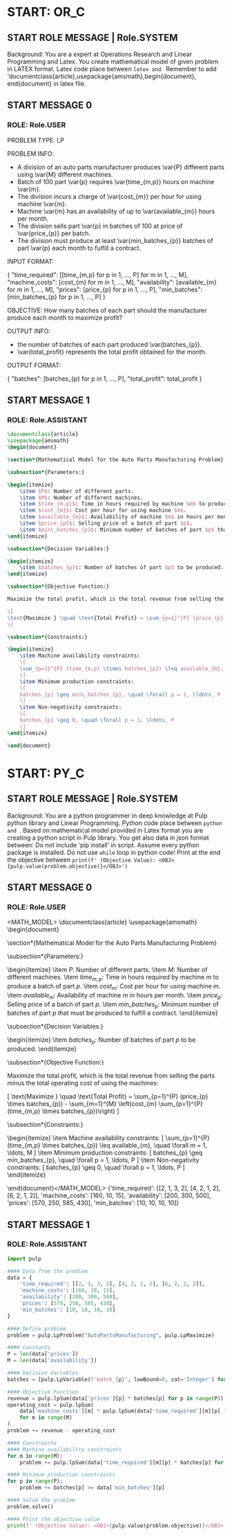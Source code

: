 # START: OR_C 
## START ROLE MESSAGE | Role.SYSTEM 
Background: You are a expert at Operations Research and Linear Programming and Latex. You create mathematical model of given problem in LATEX format. Latex code place between ```latex and ``` Remember to add 'documentclass{article},usepackage{amsmath},begin{document}, end{document} in latex file. 
## START MESSAGE 0 
### ROLE: Role.USER
<DESCRIPTION>
PROBLEM TYPE: LP

PROBLEM INFO:

- A division of an auto parts manufacturer produces \var{P} different parts using \var{M} different machines.
- Batch of 100 part \var{p} requires \var{time_{m,p}} hours on machine \var{m}.
- The division incurs a charge of \var{cost_{m}} per hour for using machine \var{m}.
- Machine \var{m} has an availability of up to \var{available_{m}} hours per month.
- The division sells part \var{p} in batches of 100 at price of \var{price_{p}} per batch.
- The division must produce at least \var{min_batches_{p}} batches of part \var{p} each month to fulfill a contract.

INPUT FORMAT: 

{
    "time_required": [[time_{m,p} for p in 1, ..., P] for m in 1, ..., M],
    "machine_costs": [cost_{m} for m in 1, ..., M],
    "availability": [available_{m} for m in 1, ..., M],
    "prices": [price_{p} for p in 1, ..., P],
    "min_batches": [min_batches_{p} for p in 1, ..., P]
}

OBJECTIVE: How many batches of each part should the manufacturer produce each month to maximize profit?

OUTPUT INFO:

- the number of batches of each part produced \var{batches_{p}}.
- \var{total_profit} represents the total profit obtained for the month.

OUTPUT FORMAT:

{
    "batches": [batches_{p} for p in 1, ..., P],
    "total_profit": total_profit
}
</DESCRIPTION>


## START MESSAGE 1 
### ROLE: Role.ASSISTANT
```latex
\documentclass{article}
\usepackage{amsmath}
\begin{document}

\section*{Mathematical Model for the Auto Parts Manufacturing Problem}

\subsection*{Parameters:}

\begin{itemize}
    \item $P$: Number of different parts.
    \item $M$: Number of different machines.
    \item $time_{m,p}$: Time in hours required by machine $m$ to produce a batch of part $p$.
    \item $cost_{m}$: Cost per hour for using machine $m$.
    \item $available_{m}$: Availability of machine $m$ in hours per month.
    \item $price_{p}$: Selling price of a batch of part $p$.
    \item $min\_batches_{p}$: Minimum number of batches of part $p$ that must be produced to fulfill a contract.
\end{itemize}

\subsection*{Decision Variables:}

\begin{itemize}
    \item $batches_{p}$: Number of batches of part $p$ to be produced.
\end{itemize}

\subsection*{Objective Function:}

Maximize the total profit, which is the total revenue from selling the parts minus the total operating cost of using the machines:

\[
\text{Maximize } \quad \text{Total Profit} = \sum_{p=1}^{P} (price_{p} \times batches_{p}) - \sum_{m=1}^{M} \left(cost_{m} \sum_{p=1}^{P} (time_{m,p} \times batches_{p})\right)
\]

\subsection*{Constraints:}

\begin{itemize}
    \item Machine availability constraints:
    \[
    \sum_{p=1}^{P} (time_{m,p} \times batches_{p}) \leq available_{m}, \quad \forall m = 1, \ldots, M
    \]
    \item Minimum production constraints:
    \[
    batches_{p} \geq min\_batches_{p}, \quad \forall p = 1, \ldots, P
    \]
    \item Non-negativity constraints:
    \[
    batches_{p} \geq 0, \quad \forall p = 1, \ldots, P
    \]
\end{itemize}

\end{document}
```

# START: PY_C 
## START ROLE MESSAGE | Role.SYSTEM 
Background: You are a python programmer in deep knowledge at Pulp python library and Linear Programming. Python code place between ```python and ```. Based on mathematical model provided in Latex format you are creating a python script in Pulp library. You get also data in json format between: <DATA></DATA> Do not include 'pip install' in script. Assume every python package is installed. Do not use `while` loop in python code! Print at the end the objective between <OBJ></OBJ> `print(f' (Objective Value): <OBJ>{pulp.value(problem.objective)}</OBJ>')` 
## START MESSAGE 0 
### ROLE: Role.USER
<MATH_MODEL>
\documentclass{article}
\usepackage{amsmath}
\begin{document}

\section*{Mathematical Model for the Auto Parts Manufacturing Problem}

\subsection*{Parameters:}

\begin{itemize}
    \item $P$: Number of different parts.
    \item $M$: Number of different machines.
    \item $time_{m,p}$: Time in hours required by machine $m$ to produce a batch of part $p$.
    \item $cost_{m}$: Cost per hour for using machine $m$.
    \item $available_{m}$: Availability of machine $m$ in hours per month.
    \item $price_{p}$: Selling price of a batch of part $p$.
    \item $min\_batches_{p}$: Minimum number of batches of part $p$ that must be produced to fulfill a contract.
\end{itemize}

\subsection*{Decision Variables:}

\begin{itemize}
    \item $batches_{p}$: Number of batches of part $p$ to be produced.
\end{itemize}

\subsection*{Objective Function:}

Maximize the total profit, which is the total revenue from selling the parts minus the total operating cost of using the machines:

\[
\text{Maximize } \quad \text{Total Profit} = \sum_{p=1}^{P} (price_{p} \times batches_{p}) - \sum_{m=1}^{M} \left(cost_{m} \sum_{p=1}^{P} (time_{m,p} \times batches_{p})\right)
\]

\subsection*{Constraints:}

\begin{itemize}
    \item Machine availability constraints:
    \[
    \sum_{p=1}^{P} (time_{m,p} \times batches_{p}) \leq available_{m}, \quad \forall m = 1, \ldots, M
    \]
    \item Minimum production constraints:
    \[
    batches_{p} \geq min\_batches_{p}, \quad \forall p = 1, \ldots, P
    \]
    \item Non-negativity constraints:
    \[
    batches_{p} \geq 0, \quad \forall p = 1, \ldots, P
    \]
\end{itemize}

\end{document}</MATH_MODEL>
<DATA>
{'time_required': [[2, 1, 3, 2], [4, 2, 1, 2], [6, 2, 1, 2]], 'machine_costs': [160, 10, 15], 'availability': [200, 300, 500], 'prices': [570, 250, 585, 430], 'min_batches': [10, 10, 10, 10]}</DATA>


## START MESSAGE 1 
### ROLE: Role.ASSISTANT
```python
import pulp

#### Data from the problem
data = {
    'time_required': [[2, 1, 3, 2], [4, 2, 1, 2], [6, 2, 1, 2]], 
    'machine_costs': [160, 10, 15], 
    'availability': [200, 300, 500], 
    'prices': [570, 250, 585, 430], 
    'min_batches': [10, 10, 10, 10]
}

#### Define problem
problem = pulp.LpProblem("AutoPartsManufacturing", pulp.LpMaximize)

#### Constants
P = len(data['prices'])
M = len(data['availability'])

#### Decision Variables
batches = [pulp.LpVariable(f'batch_{p}', lowBound=0, cat='Integer') for p in range(P)]

#### Objective Function
revenue = pulp.lpSum(data['prices'][p] * batches[p] for p in range(P))
operating_cost = pulp.lpSum(
    data['machine_costs'][m] * pulp.lpSum(data['time_required'][m][p] * batches[p] for p in range(P))
    for m in range(M)
)
problem += revenue - operating_cost

#### Constraints
#### Machine availability constraints
for m in range(M):
    problem += pulp.lpSum(data['time_required'][m][p] * batches[p] for p in range(P)) <= data['availability'][m]

#### Minimum production constraints
for p in range(P):
    problem += batches[p] >= data['min_batches'][p]

#### Solve the problem
problem.solve()

#### Print the objective value
print(f' (Objective Value): <OBJ>{pulp.value(problem.objective)}</OBJ>')
```

